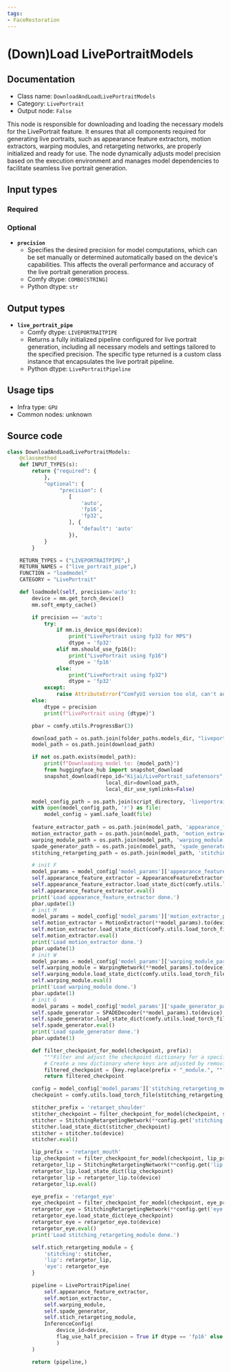 ```yaml
---
tags:
- FaceRestoration
---
```


# (Down)Load LivePortraitModels
## Documentation
- Class name: `DownloadAndLoadLivePortraitModels`
- Category: `LivePortrait`
- Output node: `False`

This node is responsible for downloading and loading the necessary models for the LivePortrait feature. It ensures that all components required for generating live portraits, such as appearance feature extractors, motion extractors, warping modules, and retargeting networks, are properly initialized and ready for use. The node dynamically adjusts model precision based on the execution environment and manages model dependencies to facilitate seamless live portrait generation.
## Input types
### Required
### Optional
- **`precision`**
    - Specifies the desired precision for model computations, which can be set manually or determined automatically based on the device's capabilities. This affects the overall performance and accuracy of the live portrait generation process.
    - Comfy dtype: `COMBO[STRING]`
    - Python dtype: `str`
## Output types
- **`live_portrait_pipe`**
    - Comfy dtype: `LIVEPORTRAITPIPE`
    - Returns a fully initialized pipeline configured for live portrait generation, including all necessary models and settings tailored to the specified precision. The specific type returned is a custom class instance that encapsulates the live portrait pipeline.
    - Python dtype: `LivePortraitPipeline`
## Usage tips
- Infra type: `GPU`
- Common nodes: unknown


## Source code
```python
class DownloadAndLoadLivePortraitModels:
    @classmethod
    def INPUT_TYPES(s):
        return {"required": {
            },
            "optional": {
                 "precision": (
                    [
                        'auto',
                        'fp16',
                        'fp32',
                    ], {
                        "default": 'auto'
                    }),
            }
        }

    RETURN_TYPES = ("LIVEPORTRAITPIPE",)
    RETURN_NAMES = ("live_portrait_pipe",)
    FUNCTION = "loadmodel"
    CATEGORY = "LivePortrait"

    def loadmodel(self, precision='auto'):
        device = mm.get_torch_device()
        mm.soft_empty_cache()

        if precision == 'auto':
            try:
                if mm.is_device_mps(device):
                    print("LivePortrait using fp32 for MPS")
                    dtype = 'fp32'
                elif mm.should_use_fp16():
                    print("LivePortrait using fp16")
                    dtype = 'fp16'
                else:
                    print("LivePortrait using fp32")
                    dtype = 'fp32'
            except:
                raise AttributeError("ComfyUI version too old, can't autodetect properly. Set your dtypes manually.")
        else:
            dtype = precision
            print(f"LivePortrait using {dtype}")

        pbar = comfy.utils.ProgressBar(3)

        download_path = os.path.join(folder_paths.models_dir, "liveportrait")
        model_path = os.path.join(download_path)

        if not os.path.exists(model_path):
            print(f"Downloading model to: {model_path}")
            from huggingface_hub import snapshot_download
            snapshot_download(repo_id="Kijai/LivePortrait_safetensors",
                                local_dir=download_path,
                                local_dir_use_symlinks=False)

        model_config_path = os.path.join(script_directory, 'liveportrait', 'config', 'models.yaml')
        with open(model_config_path, 'r') as file:
            model_config = yaml.safe_load(file)
        
        feature_extractor_path = os.path.join(model_path, 'appearance_feature_extractor.safetensors')
        motion_extractor_path = os.path.join(model_path, 'motion_extractor.safetensors')
        warping_module_path = os.path.join(model_path, 'warping_module.safetensors')
        spade_generator_path = os.path.join(model_path, 'spade_generator.safetensors')
        stitching_retargeting_path = os.path.join(model_path, 'stitching_retargeting_module.safetensors')

        # init F
        model_params = model_config['model_params']['appearance_feature_extractor_params']
        self.appearance_feature_extractor = AppearanceFeatureExtractor(**model_params).to(device)
        self.appearance_feature_extractor.load_state_dict(comfy.utils.load_torch_file(feature_extractor_path))
        self.appearance_feature_extractor.eval()
        print('Load appearance_feature_extractor done.')
        pbar.update(1)
        # init M
        model_params = model_config['model_params']['motion_extractor_params']
        self.motion_extractor = MotionExtractor(**model_params).to(device)
        self.motion_extractor.load_state_dict(comfy.utils.load_torch_file(motion_extractor_path))
        self.motion_extractor.eval()
        print('Load motion_extractor done.')
        pbar.update(1)
        # init W
        model_params = model_config['model_params']['warping_module_params']
        self.warping_module = WarpingNetwork(**model_params).to(device)
        self.warping_module.load_state_dict(comfy.utils.load_torch_file(warping_module_path))
        self.warping_module.eval()
        print('Load warping_module done.')
        pbar.update(1)
        # init G
        model_params = model_config['model_params']['spade_generator_params']
        self.spade_generator = SPADEDecoder(**model_params).to(device)
        self.spade_generator.load_state_dict(comfy.utils.load_torch_file(spade_generator_path))
        self.spade_generator.eval()
        print('Load spade_generator done.')
        pbar.update(1)

        def filter_checkpoint_for_model(checkpoint, prefix):
            """Filter and adjust the checkpoint dictionary for a specific model based on the prefix."""
            # Create a new dictionary where keys are adjusted by removing the prefix and the model name
            filtered_checkpoint = {key.replace(prefix + "_module.", ""): value for key, value in checkpoint.items() if key.startswith(prefix)}
            return filtered_checkpoint

        config = model_config['model_params']['stitching_retargeting_module_params']
        checkpoint = comfy.utils.load_torch_file(stitching_retargeting_path)

        stitcher_prefix = 'retarget_shoulder'
        stitcher_checkpoint = filter_checkpoint_for_model(checkpoint, stitcher_prefix)
        stitcher = StitchingRetargetingNetwork(**config.get('stitching'))
        stitcher.load_state_dict(stitcher_checkpoint)
        stitcher = stitcher.to(device)
        stitcher.eval()

        lip_prefix = 'retarget_mouth'
        lip_checkpoint = filter_checkpoint_for_model(checkpoint, lip_prefix)
        retargetor_lip = StitchingRetargetingNetwork(**config.get('lip'))
        retargetor_lip.load_state_dict(lip_checkpoint)
        retargetor_lip = retargetor_lip.to(device)
        retargetor_lip.eval()

        eye_prefix = 'retarget_eye'
        eye_checkpoint = filter_checkpoint_for_model(checkpoint, eye_prefix)
        retargetor_eye = StitchingRetargetingNetwork(**config.get('eye'))
        retargetor_eye.load_state_dict(eye_checkpoint)
        retargetor_eye = retargetor_eye.to(device)
        retargetor_eye.eval()
        print('Load stitching_retargeting_module done.')

        self.stich_retargeting_module = {
            'stitching': stitcher,
            'lip': retargetor_lip,
            'eye': retargetor_eye
        }

        pipeline = LivePortraitPipeline(
            self.appearance_feature_extractor,
            self.motion_extractor,
            self.warping_module,
            self.spade_generator,
            self.stich_retargeting_module,
            InferenceConfig(
                device_id=device, 
                flag_use_half_precision = True if dtype == 'fp16' else False
                )
        )

        return (pipeline,)

```
